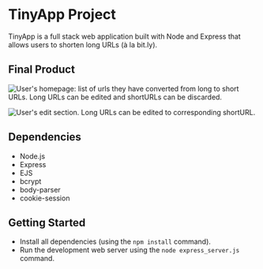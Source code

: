 # TinyApp Project

TinyApp is a full stack web application built with Node and Express that allows users to shorten long URLs (à la bit.ly).



## Final Product

![User's homepage: list of urls they have converted from long to short URLs. Long URLs can be edited and shortURLs can be discarded.](#)

![User's edit section. Long URLs can be edited to corresponding shortURL.](#)

## Dependencies

- Node.js
- Express
- EJS
- bcrypt
- body-parser
- cookie-session

## Getting Started

- Install all dependencies (using the `npm install` command).
- Run the development web server using the `node express_server.js` command.